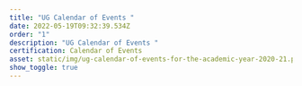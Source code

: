```yaml
---
title: "UG Calendar of Events "
date: 2022-05-19T09:32:39.534Z
order: "1"
description: "UG Calendar of Events "
certification: Calendar of Events
asset: static/img/ug-calendar-of-events-for-the-academic-year-2020-21.pdf
show_toggle: true
---
```

